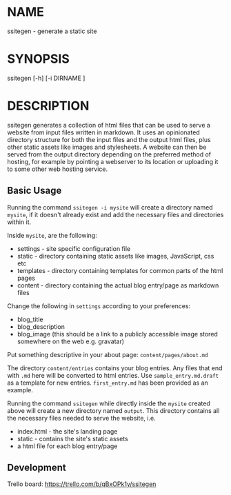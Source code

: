 # NAME
ssitegen - generate a static site

# SYNOPSIS
ssitegen [-h] [-i DIRNAME ]

# DESCRIPTION
ssitegen generates a collection of html files that can be used to serve a website from
input files written in markdown. It uses an opinionated directory structure
for both the input files and the output html files, plus other static assets like
images and stylesheets. A website can then be served from the output directory depending
on the preferred method of hosting, for example by pointing a webserver to its location or 
uploading it to some other web hosting service.

## Basic Usage

Running the command `ssitegen -i mysite` will create a directory named `mysite`, if it
doesn't already exist and add the necessary files and directories within it.

Inside `mysite`, are the following:

- settings - site specific configuration file
- static - directory containing static assets like images, JavaScript, css etc
- templates - directory containing templates for common parts of the html pages
- content - directory containing the actual blog entry/page as markdown files

Change the following in `settings` according to your preferences:

- blog_title
- blog_description
- blog_image (this should be a link to a publicly accessible image stored 
  somewhere on the web e.g. gravatar)

Put something descriptive in your about page: `content/pages/about.md`

The directory `content/entries` contains your blog entries. Any files that end
with `.md` here will be converted to html entries. Use `sample_entry.md.draft` 
as a template for new entries. `first_entry.md` has been provided as an example.

Running the command `ssitegen` while directly inside the `mysite` created above 
will create a new directory named `output`. This directory contains all the 
necessary files needed to serve the website, i.e.

- index.html - the site's landing page
- static - contains the site's static assets
- a html file for each blog entry/page

## Development

Trello board: https://trello.com/b/qBxOPk1y/ssitegen
